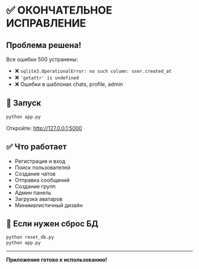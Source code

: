 # ✅ ОКОНЧАТЕЛЬНОЕ ИСПРАВЛЕНИЕ

## Проблема решена!

Все ошибки 500 устранены:
- ❌ `sqlite3.OperationalError: no such column: user.created_at` 
- ❌ `'getattr' is undefined`
- ❌ Ошибки в шаблонах chats, profile, admin

## 🚀 Запуск

```bash
python app.py
```

Откройте: http://127.0.0.1:5000

## ✅ Что работает

- Регистрация и вход
- Поиск пользователей
- Создание чатов
- Отправка сообщений
- Создание групп
- Админ панель
- Загрузка аватаров
- Минималистичный дизайн

## 🔧 Если нужен сброс БД

```bash
python reset_db.py
python app.py
```

---

**Приложение готово к использованию!**